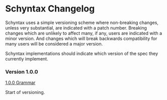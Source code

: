 # Schyntax Changelog

Schyntax uses a simple versioning scheme where non-breaking changes, unless very substantial, are indicated with a patch number. Breaking changes which are unlikely to affect many, if any, users are indicated with a minor version. And changes which will break backwards compatibility for many users will be considered a major version.

Schyntax implementations should indicate which version of the spec they currently implement.

### Version 1.0.0

[1.0.0 Grammar](https://github.com/schyntax/schyntax/blob/0b06e4844bfb47ed8dce17b56ee0dc0d753eae4d/grammar/schyntax.jison)

Start of versioning.